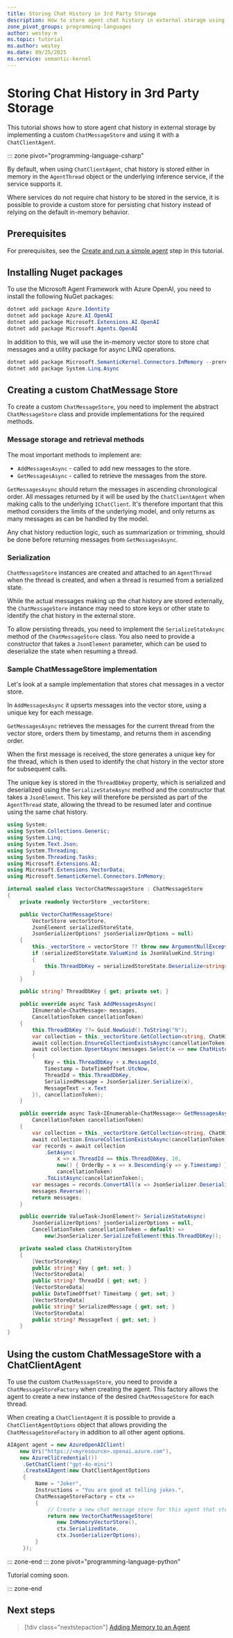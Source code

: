 ```yaml
---
title: Storing Chat History in 3rd Party Storage
description: How to store agent chat history in external storage using a custom ChatMessageStore.
zone_pivot_groups: programming-languages
author: westey-m
ms.topic: tutorial
ms.author: westey
ms.date: 09/25/2025
ms.service: semantic-kernel
---
```


# Storing Chat History in 3rd Party Storage

This tutorial shows how to store agent chat history in external storage by implementing a custom `ChatMessageStore` and using it with a `ChatClientAgent`.

::: zone pivot="programming-language-csharp"

By default, when using `ChatClientAgent`, chat history is stored either in memory in the `AgentThread` object or the underlying inference service, if the service supports it.

Where services do not require chat history to be stored in the service, it is possible to provide a custom store for persisting chat history instead of relying on the default in-memory behavior.

## Prerequisites

For prerequisites, see the [Create and run a simple agent](../run-agent.md) step in this tutorial.

## Installing Nuget packages

To use the Microsoft Agent Framework with Azure OpenAI, you need to install the following NuGet packages:

```powershell
dotnet add package Azure.Identity
dotnet add package Azure.AI.OpenAI
dotnet add package Microsoft.Extensions.AI.OpenAI
dotnet add package Microsoft.Agents.OpenAI
```

In addition to this, we will use the in-memory vector store to store chat messages and a utility package for async LINQ operations.

```powershell
dotnet add package Microsoft.SemanticKernel.Connectors.InMemory --prerelease
dotnet add package System.Linq.Async
```

## Creating a custom ChatMessage Store

To create a custom `ChatMessageStore`, you need to implement the abstract `ChatMessageStore` class and provide implementations for the required methods.

### Message storage and retrieval methods

The most important methods to implement are:

- `AddMessagesAsync` - called to add new messages to the store.
- `GetMessagesAsync` - called to retrieve the messages from the store.

`GetMessagesAsync` should return the messages in ascending chronological order. All messages returned by it will be used by the `ChatClientAgent` when making calls to the underlying `IChatClient`.  It's therefore important that this method considers the limits of the underlying model, and only returns as many messages as can be handled by the model.

Any chat history reduction logic, such as summarization or trimming, should be done before returning messages from `GetMessagesAsync`.

### Serialization

`ChatMessageStore` instances are created and attached to an `AgentThread` when the thread is created, and when a thread is resumed from a serialized state.

While the actual messages making up the chat history are stored externally, the `ChatMessageStore` instance may need to store keys or other state to identify the chat history in the external store.

To allow persisting threads, you need to implement the `SerializeStateAsync` method of the `ChatMessageStore` class. You also need to provide a constructor that takes a `JsonElement` parameter, which can be used to deserialize the state when resuming a thread.

### Sample ChatMessageStore implementation

Let's look at a sample implementation that stores chat messages in a vector store.

In `AddMessagesAsync` it upserts messages into the vector store, using a unique key for each message.

`GetMessagesAsync` retrieves the messages for the current thread from the vector store, orders them by timestamp, and returns them in ascending order.

When the first message is received, the store generates a unique key for the thread, which is then used to identify the chat history in the vector store for subsequent calls.

The unique key is stored in the `ThreadDbKey` property, which is serialized and deserialized using the `SerializeStateAsync` method and the constructor that takes a `JsonElement`.
This key will therefore be persisted as part of the `AgentThread` state, allowing the thread to be resumed later and continue using the same chat history.

```csharp
using System;
using System.Collections.Generic;
using System.Linq;
using System.Text.Json;
using System.Threading;
using System.Threading.Tasks;
using Microsoft.Extensions.AI;
using Microsoft.Extensions.VectorData;
using Microsoft.SemanticKernel.Connectors.InMemory;

internal sealed class VectorChatMessageStore : ChatMessageStore
{
    private readonly VectorStore _vectorStore;

    public VectorChatMessageStore(
        VectorStore vectorStore,
        JsonElement serializedStoreState,
        JsonSerializerOptions? jsonSerializerOptions = null)
    {
        this._vectorStore = vectorStore ?? throw new ArgumentNullException(nameof(vectorStore));
        if (serializedStoreState.ValueKind is JsonValueKind.String)
        {
            this.ThreadDbKey = serializedStoreState.Deserialize<string>();
        }
    }

    public string? ThreadDbKey { get; private set; }

    public override async Task AddMessagesAsync(
        IEnumerable<ChatMessage> messages,
        CancellationToken cancellationToken)
    {
        this.ThreadDbKey ??= Guid.NewGuid().ToString("N");
        var collection = this._vectorStore.GetCollection<string, ChatHistoryItem>("ChatHistory");
        await collection.EnsureCollectionExistsAsync(cancellationToken);
        await collection.UpsertAsync(messages.Select(x => new ChatHistoryItem()
        {
            Key = this.ThreadDbKey + x.MessageId,
            Timestamp = DateTimeOffset.UtcNow,
            ThreadId = this.ThreadDbKey,
            SerializedMessage = JsonSerializer.Serialize(x),
            MessageText = x.Text
        }), cancellationToken);
    }

    public override async Task<IEnumerable<ChatMessage>> GetMessagesAsync(
        CancellationToken cancellationToken)
    {
        var collection = this._vectorStore.GetCollection<string, ChatHistoryItem>("ChatHistory");
        await collection.EnsureCollectionExistsAsync(cancellationToken);
        var records = await collection
            .GetAsync(
                x => x.ThreadId == this.ThreadDbKey, 10,
                new() { OrderBy = x => x.Descending(y => y.Timestamp) },
                cancellationToken)
            .ToListAsync(cancellationToken);
        var messages = records.ConvertAll(x => JsonSerializer.Deserialize<ChatMessage>(x.SerializedMessage!)!);
        messages.Reverse();
        return messages;
    }

    public override ValueTask<JsonElement?> SerializeStateAsync(
        JsonSerializerOptions? jsonSerializerOptions = null,
        CancellationToken cancellationToken = default) =>
            new(JsonSerializer.SerializeToElement(this.ThreadDbKey));

    private sealed class ChatHistoryItem
    {
        [VectorStoreKey]
        public string? Key { get; set; }
        [VectorStoreData]
        public string? ThreadId { get; set; }
        [VectorStoreData]
        public DateTimeOffset? Timestamp { get; set; }
        [VectorStoreData]
        public string? SerializedMessage { get; set; }
        [VectorStoreData]
        public string? MessageText { get; set; }
    }
}
```

## Using the custom ChatMessageStore with a ChatClientAgent

To use the custom `ChatMessageStore`, you need to provide a `ChatMessageStoreFactory` when creating the agent. This factory allows the agent to create a new instance of the desired `ChatMessageStore` for each thread.

When creating a `ChatClientAgent` it is possible to provide a `ChatClientAgentOptions` object that allows providing the `ChatMessageStoreFactory` in addition to all other agent options.

```csharp
AIAgent agent = new AzureOpenAIClient(
    new Uri("https://<myresource>.openai.azure.com"),
    new AzureCliCredential())
     .GetChatClient("gpt-4o-mini")
     .CreateAIAgent(new ChatClientAgentOptions
     {
         Name = "Joker",
         Instructions = "You are good at telling jokes.",
         ChatMessageStoreFactory = ctx =>
         {
             // Create a new chat message store for this agent that stores the messages in a vector store.
             return new VectorChatMessageStore(
                new InMemoryVectorStore(),
                ctx.SerializedState,
                ctx.JsonSerializerOptions);
         }
     });
```

::: zone-end
::: zone pivot="programming-language-python"

Tutorial coming soon.

::: zone-end

## Next steps

> [!div class="nextstepaction"]
> [Adding Memory to an Agent](memory.md)
